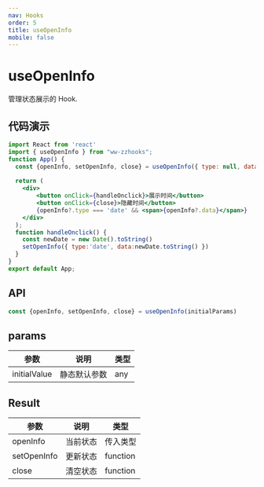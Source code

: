 ```yaml
---
nav: Hooks
order: 5
title: useOpenInfo
mobile: false
---
```

# useOpenInfo

管理状态展示的 Hook.

## 代码演示

```jsx
import React from 'react'
import { useOpenInfo } from "ww-zzhooks";
function App() {
  const {openInfo, setOpenInfo, close} = useOpenInfo({ type: null, data: null })
  
  return (
    <div>
        <button onClick={handleOnclick}>展示时间</button>
        <button onClick={close}>隐藏时间</button>
        {openInfo?.type === 'date' && <span>{openInfo?.data}</span>}
    </div>
  );
  function handleOnclick() {
    const newDate = new Date().toString()
    setOpenInfo({ type:'date', data:newDate.toString() })
  }
}
export default App;
```

## API

```js
const {openInfo, setOpenInfo, close} = useOpenInfo(initialParams)
```

## params

| 参数         | 说明         | 类型 |
| ------------ | ------------ | ---- |
| initialValue | 静态默认参数 | any  |

## Result

| 参数        | 说明     | 类型     |
| ----------- | -------- | -------- |
| openInfo    | 当前状态 | 传入类型 |
| setOpenInfo | 更新状态 | function |
| close       | 清空状态 | function |

